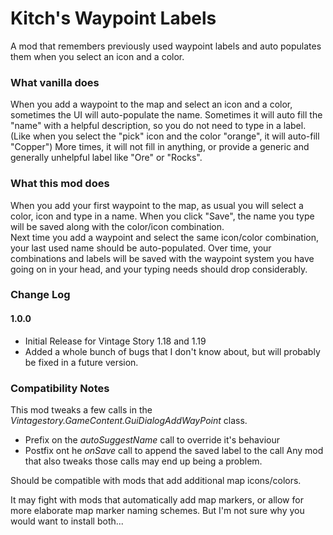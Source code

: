 # Kitch's Waypoint Labels
A mod that remembers previously used waypoint labels and auto populates them when you select an icon and a color.

### What vanilla does
When you add a waypoint to the map and select an icon and a color, sometimes the UI will auto-populate the name.  Sometimes it will auto fill the "name" with a helpful description, so you do not need to type in a label. (Like when you select the "pick" icon and the color "orange", it will auto-fill "Copper") More times, it will not fill in anything, or provide a generic and generally unhelpful label like "Ore" or "Rocks".  

### What this mod does
When you add your first waypoint to the map, as usual you will select a color, icon and type in a name.  When you click "Save", the name you type will be saved along with the color/icon combination.  
Next time you add a waypoint and select the same icon/color combination, your last used name should be auto-populated.
Over time, your combinations and labels will be saved with the waypoint system you have going on in your head, and your typing needs should drop considerably.

### Change Log

#### 1.0.0

* Initial Release for Vintage Story 1.18 and 1.19
* Added a whole bunch of bugs that I don't know about, but will probably be fixed in a future version.

### Compatibility Notes

This mod tweaks a few calls in the *Vintagestory.GameContent.GuiDialogAddWayPoint* class.  
* Prefix on the *autoSuggestName* call to override it's behaviour
* Postfix ont he *onSave* call to append the saved label to the call
Any mod that also tweaks those calls may end up being a problem.

Should be compatible with mods that add additional map icons/colors.

It may fight with mods that automatically add map markers, or allow for more elaborate map marker naming schemes.  But I'm not sure why you would want to install both...






